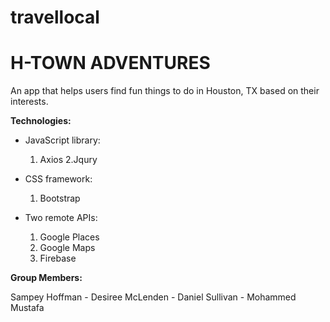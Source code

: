 # travellocal

# H-TOWN ADVENTURES

An app that helps users find fun things to do in Houston, TX based on their interests.


**Technologies:**

* JavaScript library: 
    1. Axios
    2.Jqury 
    

* CSS framework: 
    1. Bootstrap

* Two remote APIs: 
    1. Google Places
    2. Google Maps
    3. Firebase


**Group Members:**

Sampey Hoffman - Desiree McLenden - Daniel Sullivan - Mohammed Mustafa
